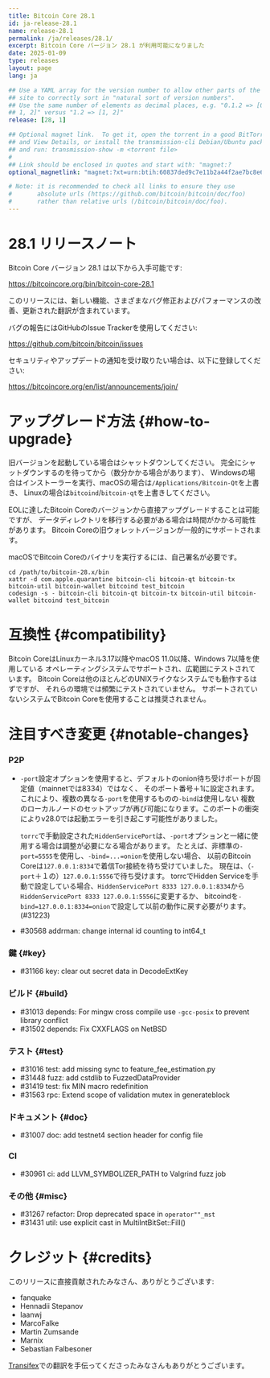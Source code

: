 ```yaml
---
title: Bitcoin Core 28.1
id: ja-release-28.1
name: release-28.1
permalink: /ja/releases/28.1/
excerpt: Bitcoin Core バージョン 28.1 が利用可能になりました
date: 2025-01-09
type: releases
layout: page
lang: ja

## Use a YAML array for the version number to allow other parts of the
## site to correctly sort in "natural sort of version numbers".
## Use the same number of elements as decimal places, e.g. "0.1.2 => [0,
## 1, 2]" versus "1.2 => [1, 2]"
release: [28, 1]

## Optional magnet link.  To get it, open the torrent in a good BitTorrent client
## and View Details, or install the transmission-cli Debian/Ubuntu package
## and run: transmission-show -m <torrent file>
#
## Link should be enclosed in quotes and start with: "magnet:?
optional_magnetlink: "magnet:?xt=urn:btih:60837ded9c7e11b2a44f2ae7bc8e6fe3a3d7ee5c&dn=bitcoin-core-28.1&tr=udp%3A%2F%2Ftracker.openbittorrent.com%3A80&tr=udp%3A%2F%2Ftracker.coppersurfer.tk%3A6969%2Fannounce&tr=udp%3A%2F%2Ftracker.opentrackr.org%3A1337%2Fannounce&tr=udp%3A%2F%2Fexplodie.org%3A6969%2Fannounce&tr=udp%3A%2F%2Ftracker.leechers-paradise.org%3A6969%2Fannounce&tr=udp%3A%2F%2Ftracker.torrent.eu.org%3A451%2Fannounce&tr=udp%3A%2F%2Ftracker.bitcoin.sprovoost.nl%3A6969&ws=http://bitcoincore.org/bin/"

# Note: it is recommended to check all links to ensure they use
#       absolute urls (https://github.com/bitcoin/bitcoin/doc/foo)
#       rather than relative urls (/bitcoin/bitcoin/doc/foo).
---
```

28.1 リリースノート
=====================

Bitcoin Core バージョン 28.1 は以下から入手可能です:

  <https://bitcoincore.org/bin/bitcoin-core-28.1>

このリリースには、新しい機能、さまざまなバグ修正およびパフォーマンスの改善、更新された翻訳が含まれています。

バグの報告にはGitHubのIssue Trackerを使用してください:

  <https://github.com/bitcoin/bitcoin/issues>

セキュリティやアップデートの通知を受け取りたい場合は、以下に登録してください:

  <https://bitcoincore.org/en/list/announcements/join/>

アップグレード方法 {#how-to-upgrade}
==============

旧バージョンを起動している場合はシャットダウンしてください。
完全にシャットダウンするのを待ってから（数分かかる場合があります）、
Windowsの場合はインストーラーを実行、macOSの場合は`/Applications/Bitcoin-Qt`を上書き、
Linuxの場合は`bitcoind`/`bitcoin-qt`を上書きしてください。

EOLに達したBitcoin Coreのバージョンから直接アップグレードすることは可能ですが、
データディレクトリを移行する必要がある場合は時間がかかる可能性があります。
Bitcoin Coreの旧ウォレットバージョンが一般的にサポートされます。

macOSでBitcoin Coreのバイナリを実行するには、自己署名が必要です。
```
cd /path/to/bitcoin-28.x/bin
xattr -d com.apple.quarantine bitcoin-cli bitcoin-qt bitcoin-tx bitcoin-util bitcoin-wallet bitcoind test_bitcoin
codesign -s - bitcoin-cli bitcoin-qt bitcoin-tx bitcoin-util bitcoin-wallet bitcoind test_bitcoin
```

互換性 {#compatibility}
==============

Bitcoin CoreはLinuxカーネル3.17以降やmacOS 11.0以降、Windows 7以降を使用している
オペレーティングシステムでサポートされ、広範囲にテストされています。
Bitcoin Coreは他のほとんどのUNIXライクなシステムでも動作するはずですが、
それらの環境では頻繁にテストされていません。
サポートされていないシステムでBitcoin Coreを使用することは推奨されません。

注目すべき変更 {#notable-changes}
===============

### P2P

- `-port`設定オプションを使用すると、デフォルトのonion待ち受けポートが固定値（mainnetでは8334）ではなく、
  そのポート番号＋1に設定されます。これにより、複数の異なる`-port`を使用するものの`-bind`は使用しない
  複数のローカルノードのセットアップが再び可能になります。このポートの衝突によりv28.0では起動エラーを引き起こす可能性がありました。

  `torrc`で手動設定された`HiddenServicePort`は、`-port`オプションと一緒に使用する場合は調整が必要になる場合があります。
  たとえば、非標準の`-port=5555`を使用し、`-bind=...=onion`を使用しない場合、
  以前のBitcoin Coreは`127.0.0.1:8334`で着信Tor接続を待ち受けていました。
  現在は、（`-port`＋１の）`127.0.0.1:5556`で待ち受けます。
  torrcでHidden Serviceを手動で設定している場合、`HiddenServicePort 8333 127.0.0.1:8334`から
  `HiddenServicePort 8333 127.0.0.1:5556`に変更するか、
  bitcoindを`-bind=127.0.0.1:8334=onion`で設定して以前の動作に戻す必要がります。(#31223)

- #30568 addrman: change internal id counting to int64_t

### 鍵 {#key}

- #31166 key: clear out secret data in DecodeExtKey

### ビルド {#build}

- #31013 depends: For mingw cross compile use `-gcc-posix` to prevent library conflict
- #31502 depends: Fix CXXFLAGS on NetBSD

### テスト {#test}

- #31016 test: add missing sync to feature_fee_estimation.py
- #31448 fuzz: add cstdlib to FuzzedDataProvider
- #31419 test: fix MIN macro redefinition
- #31563 rpc: Extend scope of validation mutex in generateblock

### ドキュメント {#doc}

- #31007 doc: add testnet4 section header for config file

### CI

- #30961 ci: add LLVM_SYMBOLIZER_PATH to Valgrind fuzz job

### その他 {#misc}

- #31267 refactor: Drop deprecated space in `operator""_mst`
- #31431 util: use explicit cast in MultiIntBitSet::Fill()

クレジット {#credits}
=======

このリリースに直接貢献されたみなさん、ありがとうございます:

- fanquake
- Hennadii Stepanov
- laanwj
- MarcoFalke
- Martin Zumsande
- Marnix
- Sebastian Falbesoner

[Transifex](https://www.transifex.com/bitcoin/bitcoin/)での翻訳を手伝ってくださったみなさんもありがとうございます。
